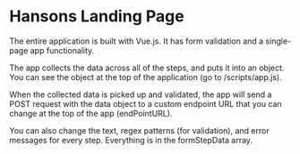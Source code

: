 # Hansons Landing Page

The entire application is built with Vue.js. It has form validation and a single-page app functionality.

The app collects the data across all of the steps, and puts it into an object. You can see the object 
at the top of the application (go to /scripts/app.js).

When the collected data is picked up and validated, the app will send a POST request with the data object
to a custom endpoint URL that you can change at the top of the app (endPointURL).

You can also change the text, regex patterns (for validation), and error messages for every step.
Everything is in the formStepData array.